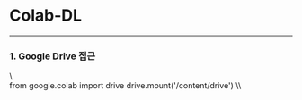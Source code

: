 # Colab-DL
----

### 1. Google Drive 접근
\\\
from google.colab import drive
drive.mount('/content/drive')
\\\
